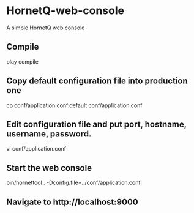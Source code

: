 # HornetQ-web-console
A simple HornetQ web console

## Compile
play compile

## Copy default configuration file into production one
cp conf/application.conf.default conf/application.conf

## Edit configuration file and put port, hostname, username, password.
vi conf/application.conf

## Start the web console
bin/hornettool . -Dconfig.file=../conf/application.conf

## Navigate to http://localhost:9000


